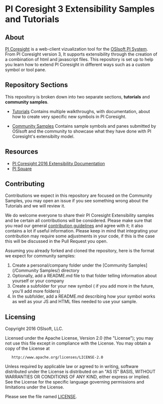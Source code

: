 # PI Coresight 3 Extensibility Samples and Tutorials

## About
[PI Coresight][1] is a web-client vizualization tool for the [OSIsoft PI System][2]. From PI Coresight version 3, It supports extensibility through the creation of a combination of html and javascript files.  This repository is set up to help you learn how to extend PI Coresight in different ways such as a custom symbol or tool pane.

## Repository Sections
This repository is broken down into two separate sections, **tutorials** and **community samples**.

* [Tutorials][3]
Contains multiple walkthroughs, with documentation, about how to create very specific new symbols in PI Coresight.

* [Community Samples][4] 
Contains sample symbols and panes submitted by OSIsoft and the community to showcase what they have done with PI Coresight's extensibilty model.

## Resources
* [PI Coresight 2016 Extensibility Documentation][5]
* [PI Square][6]

## Contributing

Contributions we expect in this repository are focused on the Community Samples, you may open an issue if you see something wrong about the Tutorials and we will review it.

We do welcome everyone to share their PI Coresight Extensibility samples and be certain all contributions will be considered.  Please make sure that you read our general [contribution guidelines][7] and agree with it; it also contains a lot if useful information. Please keep in mind that integrating your contribution may require some adjustments in your code, if this is the case this will be discussed in the Pull Request you open.

Assuming you already forked and cloned the repository, here is the format we expect for community samples:

1. Create a personal/company folder under the [Community Samples](/Community Samples/) directory
1. Optionally, add a README.md file to that folder telling information about yourself or your company
1. Create a subfolder for your new symbol ( if you add more in the future, you'll add more folders)
1. In the subfolder, add a README.md describing how your symbol works as well as your JS and HTML files needed to use your sample.

## Licensing
Copyright 2016 OSIsoft, LLC.

   Licensed under the Apache License, Version 2.0 (the "License");
   you may not use this file except in compliance with the License.
   You may obtain a copy of the License at

       http://www.apache.org/licenses/LICENSE-2.0

   Unless required by applicable law or agreed to in writing, software
   distributed under the License is distributed on an "AS IS" BASIS,
   WITHOUT WARRANTIES OR CONDITIONS OF ANY KIND, either express or implied.
   See the License for the specific language governing permissions and
   limitations under the License.

Please see the file named [LICENSE](LICENSE).

[1]:https://techsupport.osisoft.com/Products/PI-Visualization/PI-Coresight/Overview
[2]:http://www.osisoft.com/pi-system/
[3]:/tutorials/
[4]:/Community%20Samples
[5]:https://techsupport.osisoft.com/Viewer/File/392201e9-c634-4e66-b161-fb4ce000db00
[6]:https://pisquare.osisoft.com/community/developers-club/pi-visualization-development
[7]:https://github.com/osisoft/contributing


